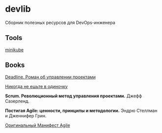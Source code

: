 # devlib

Сборник полезных ресурсов для DevOps-инженера

## Tools
[minikube](https://github.com/kubernetes/minikube)

## Books
[Deadline. Роман об управлении проектами](https://www.litres.ru/tom-demarko/deadline-roman-ob-upravlenii-proektami/)

[Никогда не ешьте в одиночку](https://www.litres.ru/keyt-ferracci/nikogda-ne-eshte-v-odinochku-i-drugie-pravila-netvorkinga/chitat-onlayn/)

**Scrum. Революционный метод управления проектами.** Джефф Сазерленд.

**Постигая Agile: ценности, принципы и методологии.** Эндрю Стеллман и Дженнифер Грин.

[Оригинальный Манифест Agile](http://agilemanifesto.org/principles.html)
